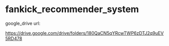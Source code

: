 # fankick_recommender_system

google_drive url:

https://drive.google.com/drive/folders/180QaCN5qYRcwTWP6zDTJ2q9uEV5RD478
